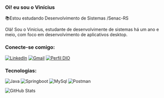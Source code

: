 ### Oi! eu sou o Vinícius
📚Estou estudando Desenvolvimento de Sistemas /Senac-RS

Olá! Sou o Vinicius, estudante de desenvolvimente de sistemas há um ano e meio, com foco em desenvolvimento de aplicativos desktop.

### Conecte-se comigo:
[![LinkedIn](https://img.shields.io/badge/LinkedIn-000?style=for-the-badge&logo=linkedin&logoColor=0E76A8)](https://www.linkedin.com/in/vin%C3%ADcius-henrique-sousa-de-oliveira-65484a23b/)
[![Gmail](https://img.shields.io/badge/gmail-000?style=for-the-badge&logo=gmail)](mailto:viniciushenrique3344@gmail.com)
[![Perfil DIO](https://img.shields.io/badge/-Meu%20Perfil%20na%20DIO-30A3DC?style=for-the-badge)](https://web.dio.me/users/viniciushenrique3344/)
### Tecnologias:
![Java](https://img.shields.io/badge/Java-000?style=for-the-badge&logo=java)
![Springboot](https://img.shields.io/badge/springboot-000?style=for-the-badge&logo=springboot)
![MySql](https://img.shields.io/badge/mysql-000?style=for-the-badge&logo=mysql)
![Postman](https://img.shields.io/badge/postman-000?style=for-the-badge&logo=postman)

![GitHub Stats](https://github-readme-stats.vercel.app/api?username=VinoOliveira&theme=transparent&bg_color=000&border_color=30A3DC&show_icons=true&icon_color=30A3DC&title_color=E94D5F&text_color=FFF&hide_title=true&hide_stars)
